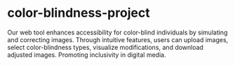 # color-blindness-project
 Our web tool enhances accessibility for color-blind individuals by simulating and correcting images. Through intuitive features, users can upload images, select color-blindness types, visualize modifications, and download adjusted images. Promoting inclusivity in digital media.
